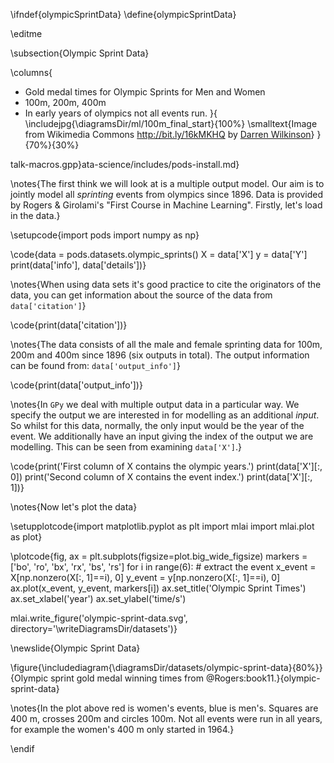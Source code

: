 \ifndef{olympicSprintData}
\define{olympicSprintData}

\editme

\subsection{Olympic Sprint Data}

\columns{
* Gold medal times for Olympic Sprints for Men and Women
* 100m, 200m, 400m
* In early years of olympics not all events run.
}{
\includejpg{\diagramsDir/ml/100m_final_start}{100%}
\smalltext{Image from Wikimedia Commons <http://bit.ly/16kMKHQ> by [Darren Wilkinson](https://www.staff.ncl.ac.uk/d.j.wilkinson/)}
}{70%}{30%}

talk-macros.gpp}ata-science/includes/pods-install.md}

\notes{The first think we will look at is a multiple output model. Our aim is to jointly model all *sprinting* events from olympics since 1896. Data is provided by Rogers & Girolami's "First Course in Machine Learning". Firstly, let's load in the data.}

\setupcode{import pods
import numpy as np}

\code{data = pods.datasets.olympic_sprints()
X = data['X']
y = data['Y']
print(data['info'], data['details'])}

\notes{When using data sets it's good practice to cite the originators of the data, you can get information about the source of the data from `data['citation']`}

\code{print(data['citation'])}

\notes{The data consists of all the male and female sprinting data for 100m, 200m and 400m since 1896 (six outputs in total). The output information can be found from: `data['output_info']`}

\code{print(data['output_info'])}

\notes{In `GPy` we deal with multiple output data in a particular way. We specify the output we are interested in for modelling as an additional *input*. So whilst for this data, normally, the only input would be the year of the event. We additionally have an input giving the index of the output we are modelling. This can be seen from examining `data['X']`.}

\code{print('First column of X contains the olympic years.')
print(data['X'][:, 0])
print('Second column of X contains the event index.')
print(data['X'][:, 1])}

\notes{Now let's plot the data}

\setupplotcode{import matplotlib.pyplot as plt
import mlai
import mlai.plot as plot}

\plotcode{fig, ax = plt.subplots(figsize=plot.big_wide_figsize)
markers = ['bo', 'ro', 'bx', 'rx', 'bs', 'rs']
for i in range(6):
    # extract the event 
    x_event = X[np.nonzero(X[:, 1]==i), 0]
    y_event = y[np.nonzero(X[:, 1]==i), 0]
    ax.plot(x_event, y_event, markers[i])
ax.set_title('Olympic Sprint Times')
ax.set_xlabel('year')
ax.set_ylabel('time/s')

mlai.write_figure('olympic-sprint-data.svg', directory='\writeDiagramsDir/datasets')}

\newslide{Olympic Sprint Data}

\figure{\includediagram{\diagramsDir/datasets/olympic-sprint-data}{80%}}{Olympic sprint gold medal winning times from @Rogers:book11.}{olympic-sprint-data}

\notes{In the plot above red is women's events, blue is men's. Squares are 400 m, crosses 200m and circles 100m. Not all events were run in all years, for example the women's 400 m only started in 1964.}


\endif
